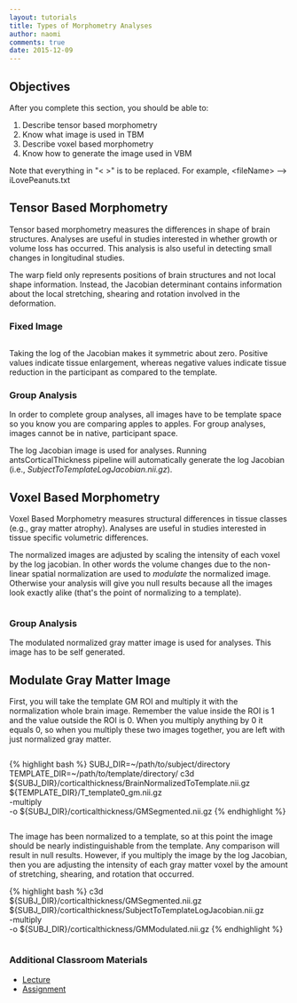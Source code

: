 ```yaml
---
layout: tutorials
title: Types of Morphometry Analyses
author: naomi
comments: true
date: 2015-12-09
---
```


## Objectives

After you complete this section, you should be able to:

1. Describe tensor based morphometry
2. Know what image is used in TBM
3. Describe voxel based morphometry
4. Know how to generate the image used in VBM

Note that everything in "< >" is to be replaced. For example, \<fileName\> --> iLovePeanuts.txt


## Tensor Based Morphometry

Tensor based morphometry measures the differences in shape of brain structures. Analyses are useful in studies interested in whether growth or volume loss has occurred. This analysis is also useful in detecting small changes in longitudinal studies.

The warp field only represents positions of brain structures and not local shape information. Instead, the Jacobian determinant contains information about the local stretching, shearing and rotation involved in the deformation.

### Fixed Image

<div class="row">
    <div class="col-xs-6">
		<img class="img-responsive" alt="" src="images/fixed.jpg">
	</div>
	<div class="col-xs-6">
		<img class="img-responsive" alt="" src="images/moving.jpg">
	</div>
</div>

<img class="img-responsive" alt="" src="images/logjac.png">

Taking the log of the Jacobian makes it symmetric about zero. Positive values indicate tissue enlargement, whereas negative values indicate tissue reduction in the participant as compared to the template.	

### Group Analysis

In order to complete group analyses, all images have to be template space so you know you are comparing apples to apples. For group analyses, images cannot be in native, participant space.

The log Jacobian image is used for analyses. Running antsCorticalThickness pipeline will automatically generate the log Jacobian (i.e., *SubjectToTemplateLogJacobian.nii.gz*).

## Voxel Based Morphometry

Voxel Based Morphometry measures structural differences in tissue classes (e.g., gray matter atrophy). Analyses are useful in studies interested in tissue specific volumetric differences.

The normalized images are adjusted by scaling the intensity of each voxel by the log jacobian. In other words the volume changes due to the non-linear spatial normalization are used to *modulate* the normalized image. Otherwise your analysis will give you null results because all the images look exactly alike (that's the point of normalizing to a template).

<img class="img-responsive" alt="" src="images/workflow.png">

### Group Analysis

The modulated normalized gray matter image is used for analyses. This image has to be self generated.

## Modulate Gray Matter Image

First, you will take the template GM ROI and multiply it with the normalization whole brain image. Remember the value inside the ROI is 1 and the value outside the ROI is 0. When you multiply anything by 0 it equals 0, so when you multiply these two images together, you are left with just normalized gray matter.

<div class="row">
    <div class="col-xs-6">
		<img class="img-responsive" alt="" src="images/brain.png">
	</div>
	<div class="col-xs-6">
		<img class="img-responsive" alt="" src="images/roi.png">
	</div>
</div>

{% highlight bash %}
SUBJ_DIR=~/path/to/subject/directory
TEMPLATE_DIR=~/path/to/template/directory/
c3d \
${SUBJ_DIR}/corticalthickness/BrainNormalizedToTemplate.nii.gz \
${TEMPLATE_DIR}/T_template0_gm.nii.gz \
-multiply \
-o ${SUBJ_DIR}/corticalthickness/GMSegmented.nii.gz
{% endhighlight %}

<img class="img-responsive" alt="" src="images/segmented.png">

The image has been normalized to a template, so at this point the image should be nearly indistinguishable from the template. Any comparison will result in null results. However, if you multiply the image by the log Jacobian, then you are adjusting the intensity of each gray matter voxel by the amount of stretching, shearing, and rotation that occurred. 

{% highlight bash %}
c3d \
${SUBJ_DIR}/corticalthickness/GMSegmented.nii.gz \
${SUBJ_DIR}/corticalthickness/SubjectToTemplateLogJacobian.nii.gz \
-multiply \
-o ${SUBJ_DIR}/corticalthickness/GMModulated.nii.gz
{% endhighlight %}

<img class="img-responsive" alt="" src="images/modulated.png">

### Additional Classroom Materials

* [Lecture](presentation)
* [Assignment](assignment)
